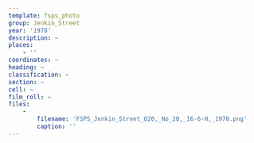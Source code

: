 ```yaml
---
template: fsps_photo
group: Jenkin_Street
year: '1978'
description: ~
places:
    - ''
coordinates: ~
heading: ~
classification: ~
section: ~
cell: ~
film_roll: ~
files:
    -
        filename: 'FSPS_Jenkin_Street_020,_No_20,_16-6-H,_1978.png'
        caption: ''
---
```

